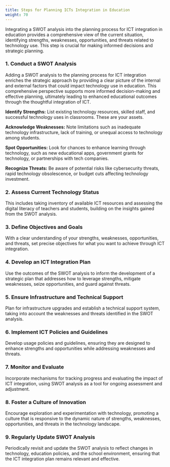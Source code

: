 ```yaml
---
title: Steps for Planning ICTs Integration in Education
weight: 70
---
```


Integrating a SWOT analysis into the planning process for ICT integration in education provides a comprehensive view of the current situation, identifying strengths, weaknesses, opportunities, and threats related to technology use. This step is crucial for making informed decisions and strategic planning.

### 1\. Conduct a SWOT Analysis

Adding a SWOT analysis to the planning process for ICT integration enriches the strategic approach by providing a clear picture of the internal and external factors that could impact technology use in education. This comprehensive perspective supports more informed decision-making and effective planning, ultimately leading to enhanced educational outcomes through the thoughtful integration of ICT.

**Identify Strengths:** List existing technology resources, skilled staff, and successful technology uses in classrooms. These are your assets.

**Acknowledge Weaknesses:** Note limitations such as inadequate technology infrastructure, lack of training, or unequal access to technology among students.

**Spot Opportunities:** Look for chances to enhance learning through technology, such as new educational apps, government grants for technology, or partnerships with tech companies.

**Recognize Threats:** Be aware of potential risks like cybersecurity threats, rapid technology obsolescence, or budget cuts affecting technology investment.

### 2\. Assess Current Technology Status

This includes taking inventory of available ICT resources and assessing the digital literacy of teachers and students, building on the insights gained from the SWOT analysis.

### 3\. Define Objectives and Goals

With a clear understanding of your strengths, weaknesses, opportunities, and threats, set precise objectives for what you want to achieve through ICT integration.

### 4\. Develop an ICT Integration Plan

Use the outcomes of the SWOT analysis to inform the development of a strategic plan that addresses how to leverage strengths, mitigate weaknesses, seize opportunities, and guard against threats.

### 5\. Ensure Infrastructure and Technical Support

Plan for infrastructure upgrades and establish a technical support system, taking into account the weaknesses and threats identified in the SWOT analysis.

### 6\. Implement ICT Policies and Guidelines

Develop usage policies and guidelines, ensuring they are designed to enhance strengths and opportunities while addressing weaknesses and threats.

### 7\. Monitor and Evaluate

Incorporate mechanisms for tracking progress and evaluating the impact of ICT integration, using SWOT analysis as a tool for ongoing assessment and adjustment.

### 8\. Foster a Culture of Innovation

Encourage exploration and experimentation with technology, promoting a culture that is responsive to the dynamic nature of strengths, weaknesses, opportunities, and threats in the technology landscape.

### 9\. Regularly Update SWOT Analysis

Periodically revisit and update the SWOT analysis to reflect changes in technology, education policies, and the school environment, ensuring that the ICT integration plan remains relevant and effective.

